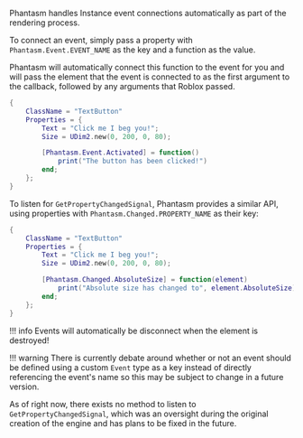 Phantasm handles Instance event connections automatically as part of the rendering process.

To connect an event, simply pass a property with `Phantasm.Event.EVENT_NAME` as the key and a function as the value.

Phantasm will automatically connect this function to the event for you and will pass the element that the event is connected to as the first argument to the callback, followed by any arguments that Roblox passed.

```lua
{
	ClassName = "TextButton"
	Properties = {
		Text = "Click me I beg you!";
		Size = UDim2.new(0, 200, 0, 80);

		[Phantasm.Event.Activated] = function()
			print("The button has been clicked!")
		end;
	};
}
```

To listen for `GetPropertyChangedSignal`, Phantasm provides a similar API, using properties with `Phantasm.Changed.PROPERTY_NAME` as their key:

```lua
{
	ClassName = "TextButton"
	Properties = {
		Text = "Click me I beg you!";
		Size = UDim2.new(0, 200, 0, 80);

		[Phantasm.Changed.AbsoluteSize] = function(element)
			print("Absolute size has changed to", element.AbsoluteSize)
		end;
	};
}
```

!!! info
	Events will automatically be disconnect when the element is destroyed!

!!! warning
	There is currently debate around whether or not an event should be defined using a custom `Event` type as a key instead of directly referencing the event's name so this may be subject to change in a future version.

As of right now, there exists no method to listen to `GetPropertyChangedSignal`, which was an oversight during the original creation of the engine and has plans to be fixed in the future.
